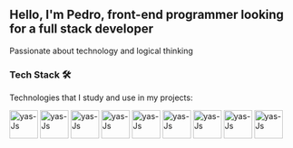 <h2>Hello, I'm Pedro, front-end programmer looking for a full stack developer</h2>

Passionate about technology and logical thinking

### Tech Stack 🛠️

Technologies that I study and use in my projects:

<div>
  <img align="center" alt="yas-Js" height="50" width="50" src="https://cdn.jsdelivr.net/gh/devicons/devicon/icons/html5/html5-original.svg" />
  <img align="center" alt="yas-Js" height="50" width="50" src="https://cdn.jsdelivr.net/gh/devicons/devicon/icons/css3/css3-original.svg" /> 
  <img align="center" alt="yas-Js" height="50" width="50" src="https://cdn.jsdelivr.net/gh/devicons/devicon/icons/javascript/javascript-original.svg" />        
  <img align="center" alt="yas-Js" height="50" width="50" src="https://cdn.jsdelivr.net/gh/devicons/devicon/icons/java/java-original.svg" />
  <img align="center" alt="yas-Js" height="50" width="50" src="https://cdn.jsdelivr.net/gh/devicons/devicon/icons/python/python-original.svg" />
  <img align="center" alt="yas-Js" height="50" width="50" src="https://cdn.jsdelivr.net/gh/devicons/devicon/icons/git/git-original.svg" />
  <img align="center" alt="yas-Js" height="50" width="50" src="https://cdn.jsdelivr.net/gh/devicons/devicon/icons/nodejs/nodejs-original.svg" />
  <img align="center" alt="yas-Js" height="50" width="50" src="https://cdn.jsdelivr.net/gh/devicons/devicon/icons/sass/sass-original.svg" />
  <img align="center" alt="yas-Js" height="50" width="50" src="https://cdn.jsdelivr.net/gh/devicons/devicon/icons/bootstrap/bootstrap-original.svg" />
</div>
          
